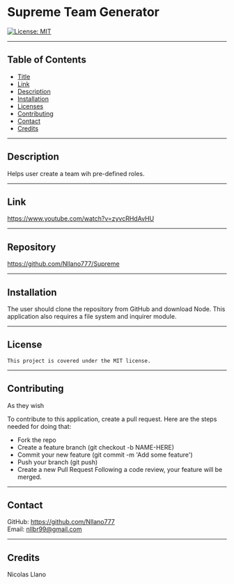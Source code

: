 

# Supreme Team Generator

[![License: MIT](https://img.shields.io/badge/License-MIT-yellow.svg)](https://opensource.org/licenses/MIT)

---

## Table of Contents

* [Title](#Title)
* [Link](#Link)
* [Description](#Description)
* [Installation](#Installation)
* [Licenses](#Licenses)
* [Contributing](#Contributing)
* [Contact](#Contact)
* [Credits](#Credits)
    
---

## Description

Helps user create a team wih pre-defined roles.

---

## Link 

https://www.youtube.com/watch?v=zyvcRHdAvHU

---

## Repository

https://github.com/Nllano777/Supreme

---

## Installation

The user should clone the repository from GitHub and download Node. This application also requires a file system and inquirer module.

---

## License  
    This project is covered under the MIT license.

---

## Contributing

As they wish

To contribute to this application, create a pull request.
Here are the steps needed for doing that:
- Fork the repo
- Create a feature branch (git checkout -b NAME-HERE)
- Commit your new feature (git commit -m 'Add some feature')
- Push your branch (git push)
- Create a new Pull Request
Following a code review, your feature will be merged.

---

## Contact

GitHub: https://github.com/Nllano777  
Email: nllbr99@gmail.com

---

## Credits

Nicolas Llano

  
